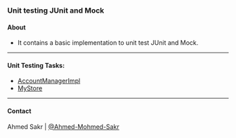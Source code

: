 ### Unit testing JUnit and Mock

#### About
- It contains a basic implementation to unit test JUnit and Mock.
----

#### Unit Testing Tasks:
- [AccountManagerImpl](account)
- [MyStore](store)
---
#### Contact
Ahmed Sakr | [@Ahmed-Mohmed-Sakr](https://github.com/Ahmed-Mohmed-Sakr)

